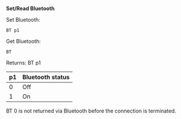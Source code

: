 __Set/Read Bluetooth__

Set Bluetooth:

	BT p1

Get Bluetooth:

	BT

Returns: BT p1

| p1  | Bluetooth status |
| --- | --- |
| 0 | Off |
| 1 | On  |

BT 0 is not returned via Bluetooth before the connection is terminated.
